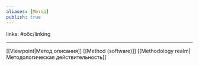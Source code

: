 ```yaml
---
aliases: [Метод]
publish: true
---
```

links: #обс/linking 

---

[[Viewpoint|Метод описания]]
[[Method (software)]]
[[Methodology realm|Методологическая действительность]]